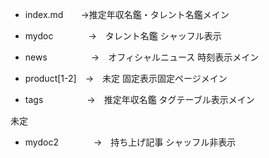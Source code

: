 
- index.md　　→推定年収名鑑・タレント名鑑メイン

- mydoc　　　　→　タレント名鑑
シャッフル表示
- news　　　　　→　オフィシャルニュース
時刻表示メイン
- product[1-2]　→　未定
固定表示固定ページメイン
- tags　　　　　→　推定年収名鑑
タグテーブル表示メイン

未定
- mydoc2　　　　→　持ち上げ記事
シャッフル非表示






